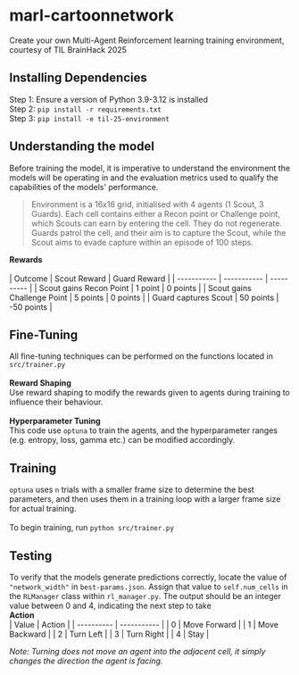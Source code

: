 # marl-cartoonnetwork
Create your own Multi-Agent Reinforcement learning training environment, courtesy of TIL BrainHack 2025

## Installing Dependencies
Step 1: Ensure a version of Python 3.9-3.12 is installed
<br>
Step 2: `pip install -r requirements.txt` 
<br>
Step 3: `pip install -e til-25-environment`

## Understanding the model
Before training the model, it is imperative to understand the environment the models will be operating in and the evaluation metrics used to qualify the capabilities of the models' performance.
<br>
> Environment is a 16x16 grid, initialised with 4 agents (1 Scout, 3 Guards). Each cell contains either a Recon point or Challenge point, which Scouts can earn by entering the cell. They do not regenerate. Guards patrol the cell, and their aim is to capture the Scout, while the Scout aims to evade capture within an episode of 100 steps. 

**Rewards** 
<br>	
| Outcome | Scout Reward | Guard Reward |
| ----------- | ----------- | ---------- |
| Scout gains Recon Point | 1 point | 0 points |
| Scout gains Challenge Point | 5 points | 0 points |
| Guard captures Scout | 50 points | -50 points |

## Fine-Tuning
All fine-tuning techniques can be performed on the functions located in `src/trainer.py`
<br><br>
**Reward Shaping**
<br>
Use reward shaping to modify the rewards given to agents during training to influence their behaviour. 
<br><br>
**Hyperparameter Tuning**
<br>
This code use `optuna` to train the agents, and the hyperparameter ranges (e.g. entropy, loss, gamma etc.) can be modified accordingly.

## Training
`optuna` uses `n` trials with a smaller frame size to determine the best parameters, and then uses them in a training loop with a larger frame size for actual training.
<br><br>
To begin training, run `python src/trainer.py`

## Testing
To verify that the models generate predictions correctly, locate the value of `"network_width"` in `best-params.json`. Assign that value to `self.num_cells` in the `RLManager` class within `rl_manager.py`. The output should be an integer value between 0 and 4, indicating the next step to take
<br>
**Action**
<br>
| Value | Action |
| ---------- | ----------- |
| 0 | Move Forward |
| 1 | Move Backward |
| 2 | Turn Left |
| 3 | Turn Right |
| 4 | Stay |

*Note: Turning does not move an agent into the adjacent cell, it simply changes the direction the agent is facing.*
